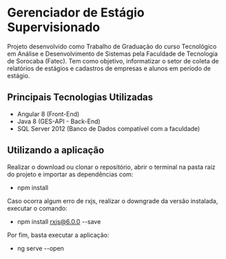 # Gerenciador de Estágio Supervisionado

Projeto desenvolvido como Trabalho de Graduação do curso Tecnológico em Análise e Desenvolvimento de Sistemas pela Faculdade de Tecnologia de Sorocaba (Fatec). Tem como objetivo, informatizar o setor de coleta de relatórios de estágios e cadastros de empresas e alunos em período de estágio.

## Principais Tecnologias Utilizadas

* Angular 8 (Front-End)
* Java 8 (GES-API - Back-End)
* SQL Server 2012 (Banco de Dados compatível com a faculdade)

## Utilizando a aplicação

Realizar o download ou clonar o repositório, abrir o terminal na pasta raiz do projeto e importar as dependências com: 
* npm install

Caso ocorra algum erro de rxjs, realizar o downgrade da versão instalada, executar o comando: 
* npm install rxjs@6.0.0 --save

Por fim, basta executar a aplicação:
* ng serve --open
